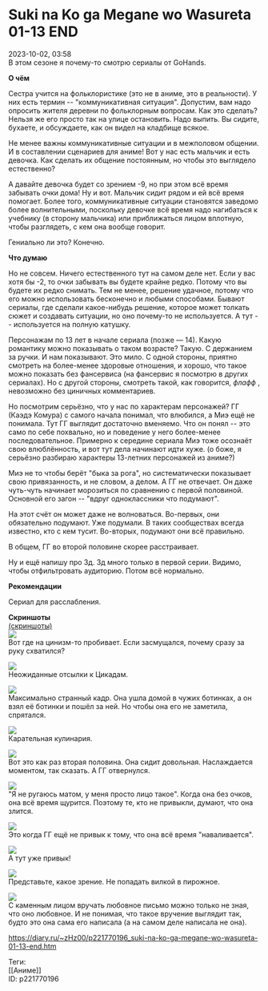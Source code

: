 Suki na Ko ga Megane wo Wasureta 01-13 END
===========================================

   
 2023-10-02, 03:58   
  В этом сезоне я почему-то смотрю сериалы от GoHands.   
   
  **О чём**    
   
 Сестра учится на фольклористике (это не в аниме, это в реальности). У них есть термин -- "коммуникативная ситуация". Допустим, вам надо опросить жителя деревни по фольклорным вопросам. Как это сделать? Нельзя же его просто так на улице остановить. Надо выпить. Вы сидите, бухаете, и обсуждаете, как он видел на кладбище всякое.   
   
 Не менее важны коммуникативные ситуации и в межполовом общении. И в составлении сценариев для аниме! Вот у нас есть мальчик и есть девочка. Как сделать их общение постоянным, но чтобы это выглядело естественно?   
   
 А давайте девочка будет со зрением -9, но при этом всё время забывать очки дома! Ну и вот. Мальчик сидит рядом и ей всё время помогает. Более того, коммуникативные ситуации становятся заведомо более волнительными, поскольку девочке всё время надо нагибаться к учебнику (в сторону мальчика) или приближаться лицом вплотную, чтобы разглядеть, с кем она вообще говорит.   
   
 Гениально ли это? Конечно.   
   
  **Что думаю**    
   
 Но не совсем. Ничего естественного тут на самом деле нет. Если у вас хотя бы -2, то очки забывать вы будете крайне редко. Потому что вы будете их редко снимать. Тем не менее, решение удачное, потому что его можно использовать бесконечно и любыми способами. Бывают сериалы, где сделали какое-нибудь решение, которое может толкать сюжет и создавать ситуации, но оно почему-то не используется. А тут -- используется на полную катушку.   
   
 Персонажам по 13 лет в начале сериала (позже — 14). Какую романтику можно показывать о таком возрасте? Такую. С держанием за ручки. И нам показывают. Это мило. С одной стороны, приятно смотреть на более-менее здоровые отношения, и хорошо, что такое можно показать без фансервиса (на фансервис я посмотрю в других сериалах). Но с другой стороны, смотреть такой, как говорится,  *флафф*  , невозможно без циничных комментариев.   
   
 Но посмотрим серьёзно, что у нас по характерам персонажей? ГГ (Каэдэ Комура) с самого начала понимал, что влюбился, а Миэ ещё не понимала. Тут ГГ выглядит достаточно вменяемо. Что он понял -- это само по себе похвально, но и поведение у него более-менее последовательное. Примерно к середине сериала Миэ тоже осознаёт свою влюблённость, и вот тут дела начинают идти хуже. (о боже, я серьёзно разбираю характеры 13-летних персонажей из аниме?)   
   
 Миэ не то чтобы берёт "быка за рога", но систематически показывает свою привязанность, и не словом, а делом. А ГГ не отвечает. Он даже чуть-чуть начинает морозиться по сравнению с первой половиной. Основной его загон -- "вдруг одноклассники что подумают".   
   
 На этот счёт он может даже не волноваться. Во-первых, они обязательно подумают. Уже подумали. В таких сообществах всегда известно, кто с кем тусит. Во-вторых, подумают они всё правильно.   
   
 В общем, ГГ во второй половине скорее расстраивает.   
   
 Ну и ещё напишу про 3д. 3д много только в первой серии. Видимо, чтобы отфильтровать аудиторию. Потом всё нормально.   
   
  **Рекомендации**    
   
 Сериал для расслабления.   
   
  **Скриншоты**    
  [(скриншоты)](https://zHz00.diary.ru/p221770196.htm?index=1#linkmore221770196m1)       
  [![](pics/WiXTVl.jpg)](https://yapx.ru/image/WiXTV)    
 Вот где на цинизм-то пробивает. Если засмущался, почему сразу за руку схватился?   
   
  [![](pics/WiXTNl.jpg)](https://yapx.ru/image/WiXTN)    
 Неожиданные отсылки к Цикадам.   
   
  [![](pics/WiXTOl.jpg)](https://yapx.ru/image/WiXTO)    
 Максимально странный кадр. Она ушла домой в чужих ботинках, а он взял её ботинки и пошёл за ней. Но чтобы она его не заметила, спрятался.   
   
  [![](pics/WiXTPl.jpg)](https://yapx.ru/image/WiXTP)    
 Карательная кулинария.   
   
  [![](pics/WiXTQl.jpg)](https://yapx.ru/image/WiXTQ)    
 Вот это как раз вторая половина. Она сидит довольная. Наслаждается моментом, так сказать. А ГГ отвернулся.   
   
  [![](pics/WiXTRl.jpg)](https://yapx.ru/image/WiXTR)    
 "Я не ругаюсь матом, у меня просто лицо такое". Когда она без очков, она всё время щурится. Поэтому те, кто не привыкли, думают, что она злится.   
   
  [![](pics/WiXTSl.jpg)](https://yapx.ru/image/WiXTS)    
 Это когда ГГ ещё не привык к тому, что она всё время "наваливается".   
   
  [![](pics/WiXTTl.jpg)](https://yapx.ru/image/WiXTT)    
 А тут уже привык!   
   
  [![](pics/WiXTUl.jpg)](https://yapx.ru/image/WiXTU)    
 Представьте, какое зрение. Не попадать вилкой в пирожное.   
   
  [![](pics/WiXTWl.jpg)](https://yapx.ru/image/WiXTW)    
 С каменным лицом вручать любовное письмо можно только не зная, что оно любовное. И не понимая, что такое вручение выглядит так, будто это она сама его написала (а на самом деле написала не она).   
   
      
    
 <https://diary.ru/~zHz00/p221770196_suki-na-ko-ga-megane-wo-wasureta-01-13-end.htm>   
   
 Теги:   
 [[Аниме]]   
 ID: p221770196